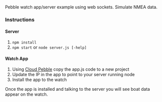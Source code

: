 Pebble watch app/server example using web sockets.
Simulate NMEA data.

### Instructions

#### Server
1. `npm install`
2. `npm start` or `node server.js [-help]`


#### Watch App
1. Using [Cloud Pebble](http://cloudpebble.net) copy the app.js code to a new project
2. Update the IP in the app to point to your server running node
3. Install the app to the watch


Once the app is installed and talking to the server you will see boat data appear on the watch. 
